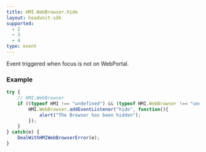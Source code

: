 ```yaml
---
title: HMI.WebBrowser.hide
layout: headunit-sdk
supported:
  - 2
  - 3
  - 4
type: event
---
```

Event triggered when focus is not on WebPortal.

### Example

```javascript
try {
	// HMI.WebBrowser
	if ((typeof HMI !== "undefined") && (typeof HMI.WebBrowser !== "undefined") && (typeof HMI.WebBrowser.addEventListener !== "undefined")) {
		HMI.WebBrowser.addEventListener("hide", function(){
			alert("The Browser has been hidden");
		});
	}
} catch(e) {
	DealWithHMIWebBrowserError(e);
}
```